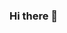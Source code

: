 ### Hi there 👋

<!--
**pratyushplp/pratyushplp** is a ✨ _special_ ✨ repository because its `README.md` (this file) appears on your GitHub profile.

Here are some ideas to get you started:

- 🔭 I’m currently working on python, react, JS, docker and C#
- 🌱 I’m currently learning deep learning
- 📫 How to reach me: pratyushplp@gmail.com
-->
